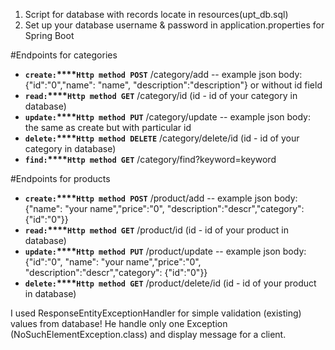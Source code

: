 1. Script for database with records locate in resources(upt_db.sql)
2. Set up your database username & password in application.properties for Spring Boot

#Endpoints for categories
- **`create:`****`Http method POST`** /category/add 
-- example json body: {"id":"0","name": "name", "description":"description"} or without id field
- **`read:`****`Http method GET`** /category/id (id - id of your category in database)
- **`update:`****`Http method PUT`** /category/update
-- example json body: the same as create but with particular id
- **`delete:`****`Http method DELETE`** /category/delete/id (id - id of your category in database)
- **`find:`****`Http method GET`** /category/find?keyword=keyword

#Endpoints for products
- **`create:`****`Http method POST`** /product/add 
-- example json body: {"name": "your name","price":"0", "description":"descr","category": {"id":"0"}}
- **`read:`****`Http method GET`** /product/id (id - id of your product in database)
- **`update:`****`Http method PUT`** /product/update
-- example json body: {"id":"0", "name": "your name","price":"0", "description":"descr","category": {"id":"0"}}
- **`delete:`****`Http method GET`** /product/delete/id (id - id of your product in database)


I used ResponseEntityExceptionHandler for simple validation (existing) values from database! He handle
only one Exception (NoSuchElementException.class) and display message for a client. 

